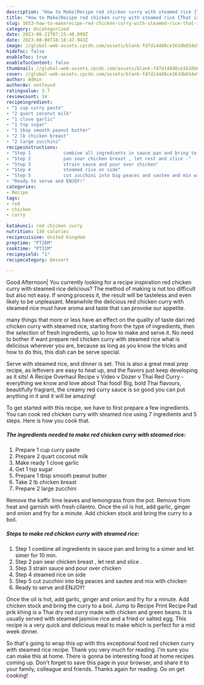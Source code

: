```yaml
---
description: "How to Make|Recipe red chicken curry with steamed rice {That is Simple"
title: "How to Make|Recipe red chicken curry with steamed rice {That is Simple"
slug: 1653-how-to-makerecipe-red-chicken-curry-with-steamed-rice-that-is-simple
category: Uncategorized
date: 2023-06-21T07:15:48.899Z
date: 2023-08-08T18:18:47.943Z
image: //global-web-assets.cpcdn.com/assets/blank-fd7d144d8ce163db654e5a02c40b08a2775adb7897d16e4062681dc7e1b2800f.png
hideToc: false
enableToc: true
enableTocContent: false
thumbnail: //global-web-assets.cpcdn.com/assets/blank-fd7d144d8ce163db654e5a02c40b08a2775adb7897d16e4062681dc7e1b2800f.png
cover: //global-web-assets.cpcdn.com/assets/blank-fd7d144d8ce163db654e5a02c40b08a2775adb7897d16e4062681dc7e1b2800f.png
author: Admin
authorAv: notfound
ratingvalue: 3.7
reviewcount: 14
recipeingredient:
- "1 cup curry paste"
- "2 quart coconut milk"
- "1 clove garlic"
- "1 tsp sugar"
- "1 tbsp smooth peanut butter"
- "2 lb chicken breast"
- "2 large zucchini"
recipeinstructions:
- "Step 1            combine all ingredients in sauce pan and bring to a simer and let simer for 10 min."
- "Step 2            pan sear chicken breast , let rest and slice ."
- "Step 3            strain sauce and pour over chicken"
- "Step 4            steamed rice on side"
- "Step 5            cut zucchini into big peaces and sautee and mix with chicken"
- "Ready to serve and ENJOY!"
categories:
- Recipe
tags:
- red
- chicken
- curry

katakunci: red chicken curry 
nutrition: 138 calories
recipecuisine: United Kingdom
preptime: "PT26M"
cooktime: "PT31M"
recipeyield: "1"
recipecategory: Dessert

---
```



Good Afternoon| You currently looking for a recipe inspiration red chicken curry with steamed rice delicious? The method of making is not too difficult but also not easy. If wrong process it, the result will be tasteless and even likely to be unpleasant. Meanwhile the delicious red chicken curry with steamed rice must have aroma and taste that can provoke our appetite.






many things that more or less have an effect on the quality of taste dari red chicken curry with steamed rice, starting from the type of ingredients, then the selection of fresh ingredients, up to how to make and serve it. No need to bother if want prepare red chicken curry with steamed rice what is delicious wherever you are, because as long as you know the tricks and how to do this, this dish can be serve special.


Serve with steamed rice, and dinner is set. This is also a great meal prep recipe, as leftovers are easy to heat up, and the flavors just keep developing as it sits! A Recipe Overhaul Recipe v Video v Dozer v Thai Red Curry - everything we know and love about Thai food! Big, bold Thai flavours, beautifully fragrant, the creamy red curry sauce is so good you can put anything in it and it will be amazing!


To get started with this recipe, we have to first prepare a few ingredients. You can cook red chicken curry with steamed rice using 7 ingredients and 5 steps. Here is how you cook that.

<!--inarticleads1-->

##### The ingredients needed to make red chicken curry with steamed rice:

1. Prepare 1 cup curry paste
1. Prepare 2 quart coconut milk
1. Make ready 1 clove garlic
1. Get 1 tsp sugar
1. Prepare 1 tbsp smooth peanut butter
1. Take 2 lb chicken breast
1. Prepare 2 large zucchini


Remove the kaffir lime leaves and lemongrass from the pot. Remove from heat and garnish with fresh cilantro. Once the oil is hot, add garlic, ginger and onion and fry for a minute. Add chicken stock and bring the curry to a boil. 

<!--inarticleads2-->

##### Steps to make red chicken curry with steamed rice:

1. Step 1            combine all ingredients in sauce pan and bring to a simer and let simer for 10 min.
1. Step 2            pan sear chicken breast , let rest and slice .
1. Step 3            strain sauce and pour over chicken
1. Step 4            steamed rice on side
1. Step 5            cut zucchini into big peaces and sautee and mix with chicken
1. Ready to serve and ENJOY!

Once the oil is hot, add garlic, ginger and onion and fry for a minute. Add chicken stock and bring the curry to a boil. Jump to Recipe Print Recipe Pad prik khing is a Thai dry red curry made with chicken and green beans. It is usually served with steamed jasmine rice and a fried or salted egg. This recipe is a very quick and delicious meal to make which is perfect for a mid week dinner. 

So that's going to wrap this up with this exceptional food red chicken curry with steamed rice recipe. Thank you very much for reading. I'm sure you can make this at home. There is gonna be interesting food at home recipes coming up. Don't forget to save this page in your browser, and share it to your family, colleague and friends. Thanks again for reading. Go on get cooking!
